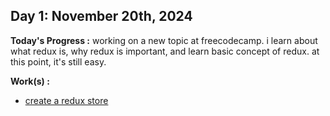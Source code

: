 ## Day 1: November 20th, 2024

**Today's Progress :**  working on a new topic at freecodecamp. i learn about what redux is, why redux is important, and learn basic concept of redux. at this point, it's still easy.

**Work(s) :**
- [create a redux store](/resources/create-a-redux-store.txt)
